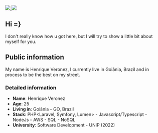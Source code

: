 <a target='_blank' href="https://www.instagram.com/v3ronez">
        <img src="https://img.shields.io/badge/Instagram-E4405F?style=for-the-badge&logo=instagram&logoColor=white">
</a>
<a target='_blank' href="https://www.linkedin.com/in/henrique-veronez/">
        <img src="https://img.shields.io/badge/LinkedIn-0077B5?style=for-the-badge&logo=linkedin&logoColor=white">
</a>

## Hi =}

I don't really know how u got here, but I will try to show a little bit about myself for you.

## Public information
My name is Henrique Veronez, I currently live in Goiânia, Brazil and in process to be the best on my street.

### Detailed information

* **Name**: Henrique Veronez
* **Age**: 25
* **Living in**: Goiânia - GO, Brazil
* **Stack**: PHP<Laravel, Symfony, Lumen> - Javascript/Typescript - NodeJs - AWS - SQL - NoSQL
* **University**: Software Development - UNIP (2022)
